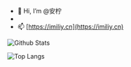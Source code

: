 - 👋 Hi, I’m @安柠
- 
- 📫 [https://imiliy.cn](https://imiliy.cn)

![Github Stats](https://github-readme-stats.vercel.app/api?username=simo8102&show_icons=true&theme=dark&count_private=true)

![Top Langs](https://github-readme-stats.vercel.app/api/top-langs/?username=simo8102&layout=compact&theme=tokyonight)
